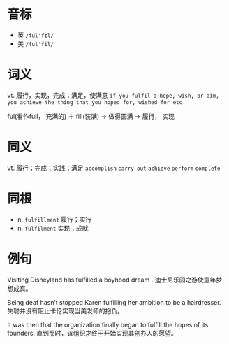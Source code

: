 # 音标

- 英 `/ful'fɪl/`
- 美 `/ful'fil/`

# 词义

vt. 履行，实现，完成；满足，使满意
`if you fulfil a hope, wish, or aim, you achieve the thing that you hoped for, wished for etc`



ful(看作full， 充满的) ＋ fill(装满) → 做得圆满 → 履行， 实现

# 同义

vt. 履行；完成；实践；满足
`accomplish` `carry out` `achieve` `perform` `complete`

# 同根

- n. `fulfillment` 履行；实行
- n. `fulfilment` 实现；成就

# 例句

Visiting Disneyland has fulfilled a boyhood dream .
迪士尼乐园之游使童年梦想成真。

Being deaf hasn’t stopped Karen fulfilling her ambition to be a hairdresser.
失聪并没有阻止卡伦实现当美发师的抱负。

It was then that the organization finally began to fulfill the hopes of its founders.
直到那时，该组织才终于开始实现其创办人的愿望。


